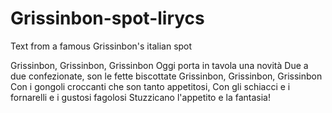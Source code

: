 # Grissinbon-spot-lirycs
Text from a famous Grissinbon's italian spot

Grissinbon, Grissinbon, Grissinbon
Oggi porta in tavola una novità
Due a due confezionate, son le fette biscottate
Grissinbon, Grissinbon, Grissinbon
Con i gongoli croccanti che son tanto appetitosi,
Con gli schiacci e i fornarelli e i gustosi fagolosi
Stuzzicano l'appetito e la fantasia!
